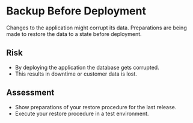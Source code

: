 # Backup Before Deployment

Changes to the application might corrupt its data. Preparations are being made to restore the data to a state before deployment.

## Risk

- By deploying the application the database gets corrupted.
- This results in downtime or customer data is lost.

## Assessment

- Show preparations of your restore procedure for the last release.
- Execute your restore procedure in a test environment.

